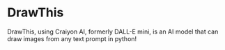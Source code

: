 # DrawThis
DrawThis, using Craiyon AI, formerly DALL-E mini, is an AI model that can draw images from any text prompt in python!
